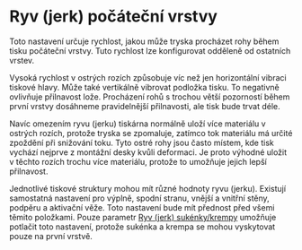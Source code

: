 Ryv (jerk) počáteční vrstvy
====
Toto nastavení určuje rychlost, jakou může tryska procházet rohy během tisku počáteční vrstvy. Tuto rychlost lze konfigurovat odděleně od ostatních vrstev.

Vysoká rychlost v ostrých rozích způsobuje víc než jen horizontální vibraci tiskové hlavy. Může také vertikálně vibrovat podložka tisku. To negativně ovlivňuje přilnavost lože. Procházení rohů s trochou větší pozorností během první vrstvy dosáhneme pravidelnější přilnavosti, ale tisk bude trvat déle.

Navíc omezením ryvu (jerku) tiskárna normálně uloží více materiálu v ostrých rozích, protože tryska se zpomaluje, zatímco tok materiálu má určité zpoždění při snižování toku. Tyto ostré rohy jsou často místem, kde tisk vychází nejprve z montážní desky kvůli deformaci. Je proto výhodné uložit v těchto rozích trochu více materiálu, protože to umožňuje jejich lepší přilnavost.

Jednotlivé tiskové struktury mohou mít různé hodnoty ryvu (jerku). Existují samostatná nastavení pro výplně, spodní stranu, vnější a vnitřní stěny, podpěru a aktivační věže. Toto nastavení bude mít přednost před všemi těmito položkami. Pouze parametr [Ryv (jerk) sukénky/krempy](jerk_skirt_brim.md) umožňuje potlačit toto nastavení, protože sukénka a krempa se mohou vyskytovat pouze na první vrstvě.
